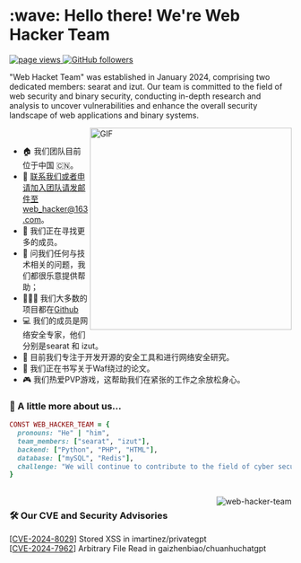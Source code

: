 <h1 align="left" id="macropower-title">:wave: Hello there! We're Web Hacker Team</h1>
<p align="left">
  <a href="https://github.com/web-hacker-team">
    <img src="https://komarev.com/ghpvc/?username=web-hacker-team" alt="page views">
  </a>
  <a href="https://github.com/web-hacker-team?tab=followers">
    <img alt="GitHub followers" src="https://img.shields.io/github/followers/web-hacker-team?color=green&logo=github">
  </a>
</p>

"Web Hacket Team" was established in January 2024, comprising two dedicated members: searat and izut. Our team is committed to the field of web security and binary security, conducting in-depth research and analysis to uncover vulnerabilities and enhance the overall security landscape of web applications and binary systems.

<img align="right" alt="GIF" src="https://raw.githubusercontent.com/abhisheknaiidu/abhisheknaiidu/master/code.gif" width="360px"/>
<br/>

- :house: 我们团队目前位于中国 🇨🇳。
- :email: 联系我们或者申请加入团队请发邮件至web_hacker@163.com。
- 🤝 我们正在寻找更多的成员。
- 💬 问我们任何与技术相关的问题，我们都很乐意提供帮助；
- 👨🏻‍💻 我们大多数的项目都在[Github](https://github.com/web-hacker-team?tab=repositories)
- :computer: 我们的成员是网络安全专家，他们分别是searat 和 izut。
- :dart: 目前我们专注于开发开源的安全工具和进行网络安全研究。
- 🌱 我们正在书写关于Waf绕过的论文。
- :video_game: 我们热爱PVP游戏，这帮助我们在紧张的工作之余放松身心。

### 🧐 A little more about us...  

```ruby
CONST WEB_HACKER_TEAM = {
  pronouns: "He" | "him",
  team_members: ["searat", "izut"],
  backend: ["Python", "PHP", "HTML"],
  database: ["mySQL", "Redis"],
  challenge: "We will continue to contribute to the field of cyber security."
}
```
<br/>
<img src="https://github-readme-stats.vercel.app/api?username=web-hacker-team&show_icons=true" alt="web-hacker-team" align="right" />

### 🛠️ Our CVE and Security Advisories
[[CVE-2024-8029](https://www.cve.org/CVERecord?id=CVE-2024-8029)] Stored XSS in imartinez/privategpt
<br/>
[[CVE-2024-7962](https://www.cve.org/CVERecord?id=CVE-2024-7962)] Arbitrary File Read in gaizhenbiao/chuanhuchatgpt

